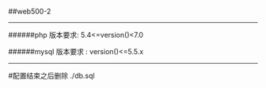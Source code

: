 ##web500-2 


----------------------

######php 版本要求: 5.4<=version()<7.0  

######mysql 版本要求 :  version()<=5.5.x

-------------------

#配置结束之后删除 ./db.sql  



